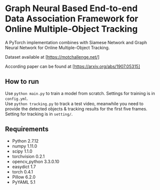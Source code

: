 # Graph Neural Based End-to-end Data Association Framework for Online Multiple-Object Tracking
A PyTorch implementation combines with Siamese Network and Graph Neural Network for Online Multiple-Object Tracking.

Dataset available at [https://motchallenge.net/]

According paper can be found at [https://arxiv.org/abs/1907.05315]

## How to run
Use `python main.py` to train a model from scratch. Settings for training is in `config.yml`.  
Use `python tracking.py` to track a test video, meanwhile you need to provide the detected objects & tracking results for the first five frames. Setting for tracking is in `setting/`.

## Requirements
 - Python 2.7.12
 - numpy 1.11.0
 - scipy 1.1.0
 - torchvision 0.2.1
 - opencv_python 3.3.0.10
 - easydict 1.7
 - torch 0.4.1
 - Pillow 6.2.0
 - PyYAML 5.1
